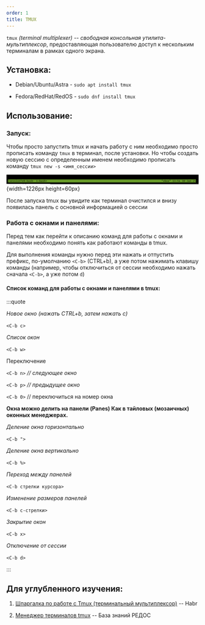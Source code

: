 ```yaml
---
order: 1
title: TMUX
---
```


`tmux` *(terminal multiplexer)* -- *свободная консольная утилита-мультиплексор*, предоставляющая пользователю доступ к нескольким терминалам в рамках одного экрана.

## Установка:

-  Debian/Ubuntu/Astra - `sudo apt install tmux`

-  Fedora/RedHat/RedOS - `sudo dnf install tmux`

## Использование:

### Запуск:

Чтобы просто запустить tmux и начать работу с ним необходимо просто прописать команду `tmux` в терминал, после установки. Но чтобы создать новую сессию с определенным именем необходимо прописать команду `tmux new -s <имя_сессии>` 

![](./tmux.png){width=1226px height=60px}

После запуска tmux вы увидите как терминал очистился и внизу появилась панель с основной информацией о сессии

### Работа с окнами и панелями:

Перед тем как перейти к описанию команд для работы с окнами и панелями необходимо понять как работают команды в tmux.

Для выполнения команды нужно перед эти нажать и отпустить префикс, по-умолчанию `<C-b>` (CTRL+b), а уже потом нажимать клавишу команды (например, чтобы отключиться от сессии необходимо нажать сначала `<C-b>`, а уже потом `d`)

#### **Список команд для работы с окнами и панелями в tmux:**

:::quote 

*Новое окно (нажать CTRL+b, затем нажать с)*

`<C-b c>`

*Список окон*

 `<C-b w>` 

Переключение 

`<C-b n>` *// следующее окно* 

`<C-b p>` *// предыдущее окно* 

`<C-b 0>` // переключиться на номер окна

**Окна можно делить на панели (Panes) Как в тайловых (мозаичных) оконных менеджерах.**

*Деление окна горизонтально*

 `<C-b ">` 

*Деление окна вертикально*

`<C-b %>` 

*Переход между панелей* 

`<C-b стрелки курсора>` 

*Изменение размеров панелей* 

`<C-b c-стрелки>` 

*Закрытие окон* 

`<C-b x>` 

*Отключение от сессии*

`<C-b d>`

:::

## Для углубленного изучения:

1. [Шпаргалка по работе с Tmux (терминальный мультиплексор)](https://habr.com/ru/articles/327630/) -- Habr

2. [Менеджер терминалов tmux](https://redos.red-soft.ru/base/redos-7_3/7_3-administation/7_3-console/7_3-term-multipleksors/7_3-tmux/) -- База знаний РЕДОС